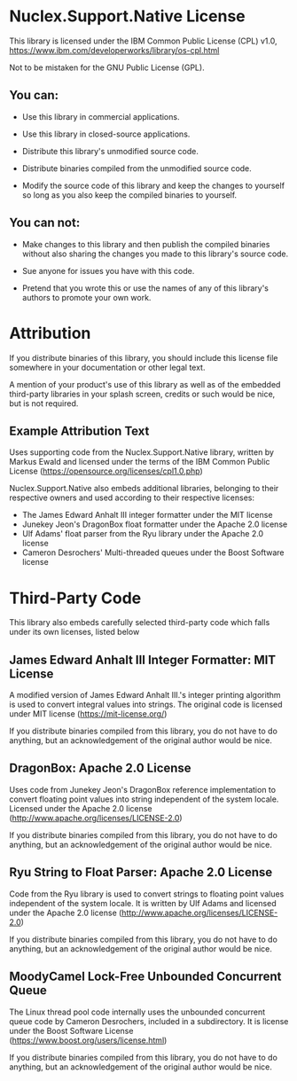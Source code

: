Nuclex.Support.Native License
=============================

This library is licensed under the IBM Common Public License (CPL) v1.0,
https://www.ibm.com/developerworks/library/os-cpl.html

Not to be mistaken for the GNU Public License (GPL).

You can:
--------

- Use this library in commercial applications.
- Use this library in closed-source applications.

- Distribute this library's unmodified source code.
- Distribute binaries compiled from the unmodified source code.

- Modify the source code of this library and keep the changes to yourself
  so long as you also keep the compiled binaries to yourself.

You can not:
------------

- Make changes to this library and then publish the compiled binaries
  without also sharing the changes you made to this library's source code.

- Sue anyone for issues you have with this code.

- Pretend that you wrote this or use the names of any of this library's
  authors to promote your own work.


Attribution
===========

If you distribute binaries of this library, you should include this license
file somewhere in your documentation or other legal text.

A mention of your product's use of this library as well as of the embedded
third-party libraries in your splash screen, credits or such would be nice,
but is not required.


Example Attribution Text
------------------------

Uses supporting code from the Nuclex.Support.Native library, written by
Markus Ewald and licensed under the terms of the IBM Common Public License
(https://opensource.org/licenses/cpl1.0.php)

Nuclex.Support.Native also embeds additional libraries, belonging to their
respective owners and used according to their respective licenses:

  * The James Edward Anhalt III integer formatter under the MIT license
  * Junekey Jeon's DragonBox float formatter under the Apache 2.0 license
  * Ulf Adams' float parser from the Ryu library under the Apache 2.0 license
  * Cameron Desrochers' Multi-threaded queues under the Boost Software license


Third-Party Code
================

This library also embeds carefully selected third-party code which falls
under its own licenses, listed below


James Edward Anhalt III Integer Formatter: MIT License
------------------------------------------------------

A modified version of James Edward Anhalt III.'s integer printing algorithm
is used to convert integral values into strings. The original code is licensed
under MIT license (https://mit-license.org/)

If you distribute binaries compiled from this library, you do not have to
do anything, but an acknowledgement of the original author would be nice.


DragonBox: Apache 2.0 License
-----------------------------

Uses code from Junekey Jeon's DragonBox reference implementation to convert
floating point values into string independent of the system locale. Licensed
under the Apache 2.0 license (http://www.apache.org/licenses/LICENSE-2.0)

If you distribute binaries compiled from this library, you do not have to
do anything, but an acknowledgement of the original author would be nice.


Ryu String to Float Parser: Apache 2.0 License
----------------------------------------------

Code from the Ryu library is used to convert strings to floating point values
independent of the system locale. It is written by Ulf Adams and licensed under
the Apache 2.0 license (http://www.apache.org/licenses/LICENSE-2.0)

If you distribute binaries compiled from this library, you do not have to
do anything, but an acknowledgement of the original author would be nice.


MoodyCamel Lock-Free Unbounded Concurrent Queue
-----------------------------------------------

The Linux thread pool code internally uses the unbounded concurrent queue code
by Cameron Desrochers, included in a subdirectory. It is license under
the Boost Software License (https://www.boost.org/users/license.html)

If you distribute binaries compiled from this library, you do not have to
do anything, but an acknowledgement of the original author would be nice.

